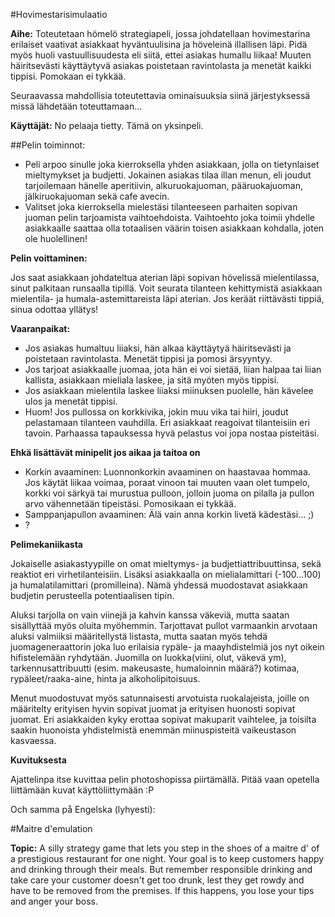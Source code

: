 #Hovimestarisimulaatio

**Aihe:** Toteutetaan hömelö strategiapeli, jossa johdatellaan hovimestarina erilaiset vaativat asiakkaat hyväntuulisina ja höveleinä illallisen läpi. 
Pidä myös huoli vastuullisuudesta eli siitä, ettei asiakas humallu liikaa! Muuten häiritsevästi käyttäytyvä asiakas poistetaan ravintolasta ja menetät kaikki tippisi. Pomokaan ei tykkää. 

Seuraavassa mahdollisia toteutettavia ominaisuuksia siinä järjestyksessä missä lähdetään toteuttamaan...

**Käyttäjät:** No pelaaja tietty. Tämä on yksinpeli.

##Pelin toiminnot:

- Peli arpoo sinulle joka kierroksella yhden asiakkaan, jolla on tietynlaiset mieltymykset ja budjetti. Jokainen asiakas tilaa illan menun, eli joudut tarjoilemaan hänelle aperitiivin, alkuruokajuoman, pääruokajuoman, jälkiruokajuoman sekä cafe avecin.
- Valitset joka kierroksella mielestäsi tilanteeseen parhaiten sopivan juoman pelin tarjoamista vaihtoehdoista. Vaihtoehto joka toimii yhdelle asiakkaalle saattaa olla totaalisen väärin toisen asiakkaan kohdalla, joten ole huolellinen!

**Pelin voittaminen:**

Jos saat asiakkaan johdateltua aterian läpi sopivan hövelissä mielentilassa, sinut palkitaan runsaalla tipillä. Voit seurata tilanteen kehittymistä asiakkaan mielentila- ja humala-astemittareista läpi aterian. Jos keräät riittävästi tippiä, sinua odottaa yllätys!

**Vaaranpaikat:**
- Jos asiakas humaltuu liiaksi, hän alkaa käyttäytyä häiritsevästi ja poistetaan ravintolasta. Menetät tippisi ja pomosi ärsyyntyy. 
- Jos tarjoat asiakkaalle juomaa, jota hän ei voi sietää, liian halpaa tai liian kallista, asiakkaan mieliala laskee, ja sitä myöten myös tippisi. 
- Jos asiakkaan mielentila laskee liiaksi miinuksen puolelle, hän kävelee ulos ja menetät tippisi.
- Huom! Jos pullossa on korkkivika, jokin muu vika tai hiiri, joudut pelastamaan tilanteen vauhdilla. Eri asiakkaat reagoivat tilanteisiin eri tavoin. Parhaassa tapauksessa hyvä pelastus voi jopa nostaa pisteitäsi. 

**Ehkä lisättävät minipelit jos aikaa ja taitoa on**
- Korkin avaaminen: Luonnonkorkin avaaminen on haastavaa hommaa. Jos käytät liikaa voimaa, poraat vinoon tai muuten vaan olet tumpelo, korkki voi särkyä tai murustua pulloon, jolloin juoma on pilalla ja pullon arvo vähennetään tipeistäsi. Pomosikaan ei  tykkää. 
- Samppanjapullon avaaminen: Älä vain anna korkin livetä kädestäsi... ;) 
- ?

**Pelimekaniikasta** 

Jokaiselle asiakastyypille on omat mieltymys- ja budjettiattribuuttinsa, sekä reaktiot eri virhetilanteisiin. Lisäksi asiakkaalla on mielialamittari (-100...100) ja humalatilamittari (promilleina). Nämä yhdessä muodostavat asiakkaan budjetin perusteella potentiaalisen tipin. 

Aluksi tarjolla on vain viinejä ja kahvin kanssa väkeviä, mutta saatan sisällyttää myös oluita myöhemmin. Tarjottavat pullot varmaankin arvotaan aluksi valmiiksi määritellystä listasta, mutta saatan myös tehdä juomageneraattorin joka luo erilaisia rypäle- ja maayhdistelmiä jos nyt oikein hifistelemään ryhdytään. Juomilla on luokka(viini, olut, väkevä ym), tarkennusattribuutti (esim. makeusaste, humaloinnin määrä?) kotimaa, rypäleet/raaka-aine, hinta ja alkoholipitoisuus. 

Menut muodostuvat myös satunnaisesti arvotuista ruokalajeista, joille on määritelty erityisen hyvin sopivat juomat ja erityisen huonosti sopivat juomat. Eri asiakkaiden kyky erottaa sopivat makuparit vaihtelee, ja toisilta saakin huonoista yhdistelmistä enemmän miinuspisteitä vaikeustason kasvaessa.

**Kuvituksesta** 

Ajattelinpa itse kuvittaa pelin photoshopissa piirtämällä. Pitää vaan opetella liittämään kuvat käyttöliittymään :P

Och samma på Engelska (lyhyesti): 

#Maitre d'emulation

**Topic:** A silly strategy game that lets you step in the shoes of a maitre d' of a prestigious restaurant for one night. Your goal is to keep customers happy and drinking through their meals.
But remember responsible drinking and take care your customer doesn't get too drunk, lest they get rowdy and have to be removed from the premises. If this happens, you lose your tips and anger your boss.

